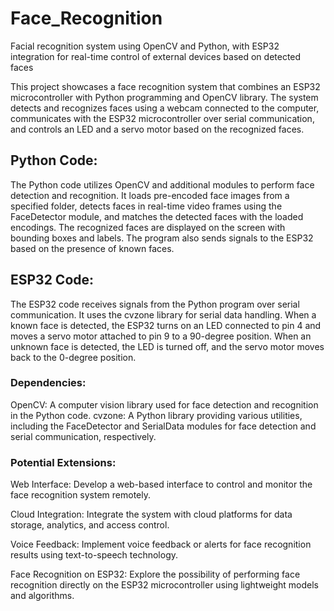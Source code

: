 # Face_Recognition
Facial recognition system using OpenCV and Python, with ESP32 integration for real-time control of external devices based on detected faces

This project showcases a face recognition system that combines an ESP32 microcontroller with Python programming and OpenCV library. The system detects and recognizes faces using a webcam connected to the computer, communicates with the ESP32 microcontroller over serial communication, and controls an LED and a servo motor based on the recognized faces.

## Python Code:
The Python code utilizes OpenCV and additional modules to perform face detection and recognition. It loads pre-encoded face images from a specified folder, detects faces in real-time video frames using the FaceDetector module, and matches the detected faces with the loaded encodings. The recognized faces are displayed on the screen with bounding boxes and labels. The program also sends signals to the ESP32 based on the presence of known faces.

## ESP32 Code:
The ESP32 code receives signals from the Python program over serial communication. It uses the cvzone library for serial data handling. When a known face is detected, the ESP32 turns on an LED connected to pin 4 and moves a servo motor attached to pin 9 to a 90-degree position. When an unknown face is detected, the LED is turned off, and the servo motor moves back to the 0-degree position.

### Dependencies:

OpenCV: A computer vision library used for face detection and recognition in the Python code.
cvzone: A Python library providing various utilities, including the FaceDetector and SerialData modules for face detection and serial communication, respectively.

### Potential Extensions:

Web Interface: Develop a web-based interface to control and monitor the face recognition system remotely.

Cloud Integration: Integrate the system with cloud platforms for data storage, analytics, and access control.

Voice Feedback: Implement voice feedback or alerts for face recognition results using text-to-speech technology.

Face Recognition on ESP32: Explore the possibility of performing face recognition directly on the ESP32 microcontroller using lightweight models and algorithms.
